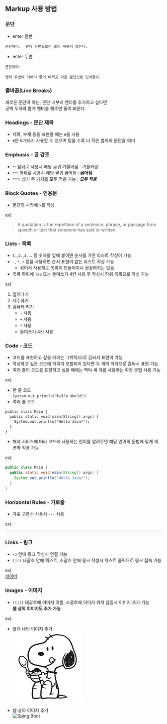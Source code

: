 ## Markup 사용 방법

### 문단
- enter 한번    

`문단이다. 
엔터 한번으로는 줄이 바뀌지 않는다.`

- enter 두번    
```
문단이다.

엔터 두번이 되어야 줄이 바뀌고 다음 문단으로 인식한다.
```

### 줄바꿈(Line Breaks)
새로운 문단이 아닌, 문단 내부에 엔터를 추가하고 싶다면  
공백 두개와 함게 엔터를 해주면 줄이 바뀐다.

### Headings - 문단 제목
- 제목, 부제 등을 표현할 때는 `#`을 사용
- `#`은 6개까지 사용할 수 있으며 많을 수록 더 작은 범위의 문단을 의미

### Emphasis - 글 강조
- `*`: 앞뒤로 사용시 해당 글귀 기울어짐 : *기울어짐*
- `**`: 앞뒤로 사용시 해당 글귀 굵어짐 : **굵어짐**
- `***`: 상기 두 가지를 모두 적용 가능 : ***모두 적용***

### Block Quotes - 인용문
- 문단의 시작에 `>`를 작성

ex)
> A quotation is the repetition of a sentence, phrase, or passage from speech or text that someone has said or written.

### Lists - 목록
- `1.`,`2.`,`3.`... 등 숫자를 앞에 붙이면 순서를 가진 리스트 작성이 가능 
- `-`, `*`, `+` 등을 사용하면 순서 표현이 없는 리스트 작성 가능
  - 섞어서 사용해도 목록이 만들어지나 권장하지는 않음
- 목록 하위에 `Tap` 또는 들여쓰기 4칸 사용 후 작성시 하위 목록으로 작성 가능

ex)
1. 일어나기
2. 세수하기
3. 컴퓨터 켜기
    - `-` 사용
    + `+` 사용
    * `*` 사용
    * 들여쓰기 4칸 사용 

### Code - 코드
- 코드를 표현하고 싶을 때에는 `` ` ``(백틱)으로 감싸서 표현이 가능
- 작성하고 싶은 코드에 백틱이 포함되어 있다면 두 개의 백틱으로 감싸서 표현 가능
- 여러 줄의 코드를 표현하고 싶을 때에는 백틱 세 개를 사용하는 확장 문법 사용 가능

ex)
- 한 줄 코드   
`System.out.println("Hello World")`
- 여러 줄 코드
```
public class Main {
  public static void main(String[] args) {
    System.out.println("Hello Java!");
  }
}
```
- 해석 서비스에 따라 코드에 사용하는 언어를 알려주면 해당 언어의 문법에 맞게 색 변화 적용 가능

ex)
```java
public class Main {
  public static void main(String[] args) {
    System.out.println("Hello Java!");
  }
}
```

### Horizontal Rules - 가로줄
- 가로 구분선 사용시 `---` 사용    

ex)

---

### Links - 링크
- `<>` 안에 링크 작성시 연결 가능
- `[]()` 대괄호 안에 텍스트, 소괄호 안에 링크 작성시 텍스트 클릭으로 링크 접속 가능

ex)   
[네이버](https://www.naver.com)

### Images - 이미지
- `![]()` 대괄호에 이미지 이름, 소괄호에 이미지 위치 삽입시 이미지 추가 가능  
  **웹 상의 이미지도 추가 가능**

ex)   
- 폴더 내의 이미지 추가   
![스누피](스누피.png)


- 웹 상의 이미지 추가   
![Sping Boot](https://upload.wikimedia.org/wikipedia/commons/4/44/Spring_Framework_Logo_2018.svg)
